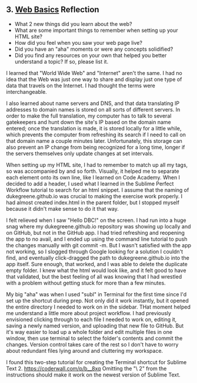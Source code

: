 ## 3. [Web Basics](3_web_basics/readme.md) Reflection

* What 2 new things did you learn about the web?
* What are some important things to remember when setting up your HTML site?
* How did you feel when you saw your web page live?
* Did you have an "aha" moments or were any concepts solidified?
* Did you find any resources on your own that helped you better understand a topic? If so, please list it.

I learned that "World Wide Web" and "Internet" aren't the same. I had no idea that the Web was just one way to share and display just one type of data that travels on the Internet. I had thought the terms were interchangeable. 

I also learned about name servers and DNS, and that data translating IP addresses to domain names is stored on all sorts of different servers. In order to make the full translation, my computer has to talk to several gatekeepers and hunt down the site's IP based on the domain name entered; once the translation is made, it is stored locally for a little while, which prevents the computer from refreshing its search if I need to call on that domain name a couple minutes later. Unfortunately, this storage can also prevent an IP change from being recognized for a long time, longer if the servers themselves only update changes at set intervals.

When setting up my HTML site, I had to remember to match up all my tags, so <body> was accompanied by </body> and so forth. Visually, it helped me to separate each element onto its own line, like I learned on Code Academy. When I decided to add a header, I used what I learned in the Sublime Perfect Workflow tutorial to search for an html snippet. I assume that the naming of dukegreene.github.io was crucial to making the exercise work properly. I had almost created index.html in the parent folder, but I stopped myself because it didn't make sense to do it that way.

I felt relieved when I saw "Hello DBC!" on the screen. I had run into a huge snag where my dukegreene.github.io repository was showing up locally and on GitHub, but not in the GitHub app. I had tried refreshing and reopening the app to no avail, and I ended up using the command line tutorial to push the changes manually with git commit -m. But I wasn't satisfied with the app not working, so I slogged through Google looking for a solution I couldn't find, and eventually click-dragged the path to dukegreene.github.io into the app itself. Sure enough, that worked, and I was able to delete the duplicate empty folder. I knew what the html would look like, and it felt good to have that validated, but the best feeling of all was knowing that I had wrestled with a problem without getting stuck for more than a few minutes.

My big "aha" was when I used "subl" in Terminal for the first time since I'd set up the shortcut during prep. Not only did it work instantly, but it opened the entire directory I needed to work on in the sidebar. THat moment helped me understand a little more about project workflow. I had previously envisioned clicking through to each file I needed to work on, editing it, saving a newly named version, and uploading that new file to GitHub. But it's way easier to load up a whole folder and edit multiple files in one window, then use terminal to select the folder's contents and commit the changes. Version control takes care of the rest so I don't have to worry about redundant files lying around and cluttering my workspace.

I found this two-step tutorial for creating the Terminal shortcut for Sublime Text 2. https://coderwall.com/p/b__8xq Omitting the "\ 2" from the instructions should make it work on the newest version of Sublime Text.